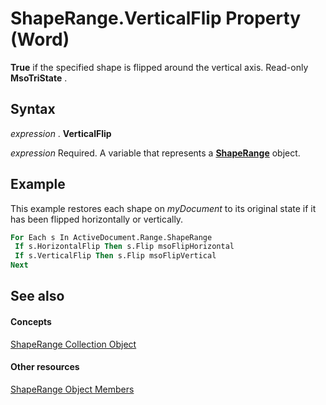 
# ShapeRange.VerticalFlip Property (Word)

 **True** if the specified shape is flipped around the vertical axis. Read-only **MsoTriState** .


## Syntax

 _expression_ . **VerticalFlip**

 _expression_ Required. A variable that represents a **[ShapeRange](7112acc0-e241-16ef-77bc-101b72d05af0.md)** object.


## Example

This example restores each shape on  _myDocument_ to its original state if it has been flipped horizontally or vertically.


```vb
For Each s In ActiveDocument.Range.ShapeRange 
 If s.HorizontalFlip Then s.Flip msoFlipHorizontal 
 If s.VerticalFlip Then s.Flip msoFlipVertical 
Next
```


## See also


#### Concepts


[ShapeRange Collection Object](7112acc0-e241-16ef-77bc-101b72d05af0.md)
#### Other resources


[ShapeRange Object Members](eb882d13-d724-26e9-7e6d-2af55e42bba1.md)
